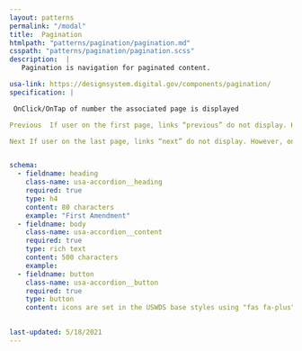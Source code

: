 ```yaml
---
layout: patterns
permalink: "/modal"
title:  Pagination
htmlpath: "patterns/pagination/pagination.md"
csspath: "patterns/pagination/pagination.scss"
description:  |
   Pagination is navigation for paginated content.

usa-link: https://designsystem.digital.gov/components/pagination/
specification: |

 OnClick/OnTap of number the associated page is displayed

Previous  If user on the first page, links “previous” do not display. However, on every other page that are displayed OnClick/OnTap of previous, system displays page before current page OnClick/OnTap of start, system displays the first page

Next If user on the last page, links “next” do not display. However, on every other page that are displayed OnClick/OnTap of next, system displays page after current page OnClick/OnTap of last, system displays the last page


schema: 
  - fieldname: heading
    class-name: usa-accordion__heading
    required: true
    type: h4
    content: 80 characters
    example: "First Amendment"
  - fieldname: body
    class-name: usa-accordion__content
    required: true
    type: rich text
    content: 500 characters
    example: 
  - fieldname: button
    class-name: usa-accordion__button
    required: true
    type: button
    content: icons are set in the USWDS base styles using "fas fa-plus" and "fas fa-minus".
 

last-updated: 5/18/2021
---
```

<!--- if extra information is needed for this pattern, write here in Markdown. -->
<!--- to learn markdown format go to https://docs.github.com/en/github/writing-on-github/basic-writing-and-formatting-syntax -->


